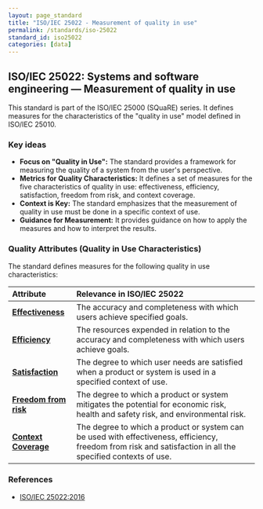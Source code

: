 ```yaml
---
layout: page_standard
title: "ISO/IEC 25022 - Measurement of quality in use"
permalink: /standards/iso-25022
standard_id: iso25022
categories: [data]
---
```


## ISO/IEC 25022: Systems and software engineering — Measurement of quality in use

This standard is part of the ISO/IEC 25000 (SQuaRE) series. It defines measures for the characteristics of the "quality in use" model defined in ISO/IEC 25010.

### Key ideas

-   **Focus on "Quality in Use":** The standard provides a framework for measuring the quality of a system from the user's perspective.
-   **Metrics for Quality Characteristics:** It defines a set of measures for the five characteristics of quality in use: effectiveness, efficiency, satisfaction, freedom from risk, and context coverage.
-   **Context is Key:** The standard emphasizes that the measurement of quality in use must be done in a specific context of use.
-   **Guidance for Measurement:** It provides guidance on how to apply the measures and how to interpret the results.

### Quality Attributes (Quality in Use Characteristics)

The standard defines measures for the following quality in use characteristics:

| Attribute | Relevance in ISO/IEC 25022 |
|:--- |:--- |
| **[Effectiveness](/qualities/effectiveness)** | The accuracy and completeness with which users achieve specified goals. |
| **[Efficiency](/qualities/efficiency)** | The resources expended in relation to the accuracy and completeness with which users achieve goals. |
| **[Satisfaction](/qualities/satisfaction)** | The degree to which user needs are satisfied when a product or system is used in a specified context of use. |
| **[Freedom from risk](/qualities/freedom-from-risk)** | The degree to which a product or system mitigates the potential for economic risk, health and safety risk, and environmental risk. |
| **[Context Coverage](/qualities/context-coverage)** | The degree to which a product or system can be used with effectiveness, efficiency, freedom from risk and satisfaction in all the specified contexts of use. |

### References

-   [ISO/IEC 25022:2016](https://www.iso.org/standard/35731.html)

